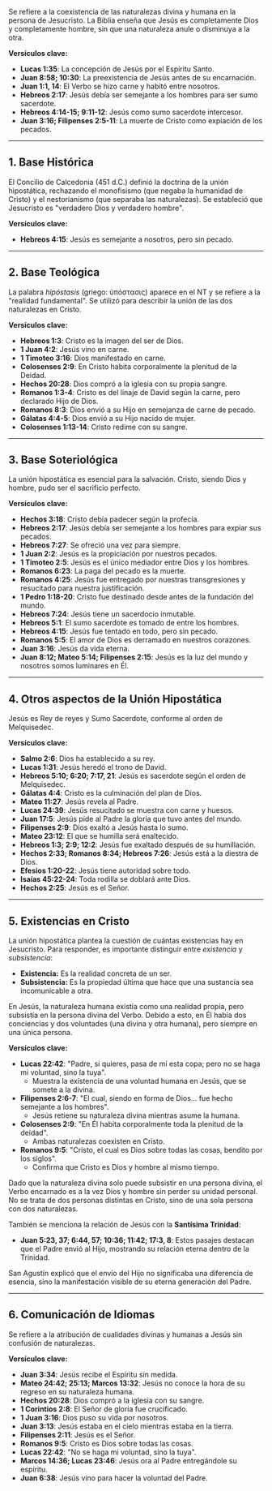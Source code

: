 
Se refiere a la coexistencia de las naturalezas divina y humana en la persona de Jesucristo. La Biblia enseña que Jesús es completamente Dios y completamente hombre, sin que una naturaleza anule o disminuya a la otra. 

**Versículos clave:**  
- **Lucas 1:35**: La concepción de Jesús por el Espíritu Santo.  
- **Juan 8:58; 10:30**: La preexistencia de Jesús antes de su encarnación.  
- **Juan 1:1, 14**: El Verbo se hizo carne y habitó entre nosotros.  
- **Hebreos 2:17**: Jesús debía ser semejante a los hombres para ser sumo sacerdote.  
- **Hebreos 4:14-15; 9:11-12**: Jesús como sumo sacerdote intercesor.  
- **Juan 3:16; Filipenses 2:5-11**: La muerte de Cristo como expiación de los pecados.

---

## **1. Base Histórica**
El Concilio de Calcedonia (451 d.C.) definió la doctrina de la unión hipostática, rechazando el monofisismo (que negaba la humanidad de Cristo) y el nestorianismo (que separaba las naturalezas). Se estableció que Jesucristo es "verdadero Dios y verdadero hombre".

**Versículos clave:**  
- **Hebreos 4:15**: Jesús es semejante a nosotros, pero sin pecado.

---

## **2. Base Teológica**
La palabra *hipóstasis* (griego: ὑπόστασις) aparece en el NT y se refiere a la "realidad fundamental". Se utilizó para describir la unión de las dos naturalezas en Cristo.

**Versículos clave:**  
- **Hebreos 1:3**: Cristo es la imagen del ser de Dios.  
- **1 Juan 4:2**: Jesús vino en carne.  
- **1 Timoteo 3:16**: Dios manifestado en carne.  
- **Colosenses 2:9**: En Cristo habita corporalmente la plenitud de la Deidad.  
- **Hechos 20:28**: Dios compró a la iglesia con su propia sangre.  
- **Romanos 1:3-4**: Cristo es del linaje de David según la carne, pero declarado Hijo de Dios.  
- **Romanos 8:3**: Dios envió a su Hijo en semejanza de carne de pecado.  
- **Gálatas 4:4-5**: Dios envió a su Hijo nacido de mujer.  
- **Colosenses 1:13-14**: Cristo redime con su sangre.

---

## **3. Base Soteriológica**
La unión hipostática es esencial para la salvación. Cristo, siendo Dios y hombre, pudo ser el sacrificio perfecto.

**Versículos clave:**  
- **Hechos 3:18**: Cristo debía padecer según la profecía.  
- **Hebreos 2:17**: Jesús debía ser semejante a los hombres para expiar sus pecados.  
- **Hebreos 7:27**: Se ofreció una vez para siempre.  
- **1 Juan 2:2**: Jesús es la propiciación por nuestros pecados.  
- **1 Timoteo 2:5**: Jesús es el único mediador entre Dios y los hombres.  
- **Romanos 6:23**: La paga del pecado es la muerte.  
- **Romanos 4:25**: Jesús fue entregado por nuestras transgresiones y resucitado para nuestra justificación.  
- **1 Pedro 1:18-20**: Cristo fue destinado desde antes de la fundación del mundo.  
- **Hebreos 7:24**: Jesús tiene un sacerdocio inmutable.  
- **Hebreos 5:1**: El sumo sacerdote es tomado de entre los hombres.  
- **Hebreos 4:15**: Jesús fue tentado en todo, pero sin pecado.  
- **Romanos 5:5**: El amor de Dios es derramado en nuestros corazones.  
- **Juan 3:16**: Jesús da vida eterna.  
- **Juan 8:12; Mateo 5:14; Filipenses 2:15**: Jesús es la luz del mundo y nosotros somos luminares en Él.

---

## **4. Otros aspectos de la Unión Hipostática**
Jesús es Rey de reyes y Sumo Sacerdote, conforme al orden de Melquisedec.

**Versículos clave:**  
- **Salmo 2:6**: Dios ha establecido a su rey.  
- **Lucas 1:31**: Jesús heredó el trono de David.  
- **Hebreos 5:10; 6:20; 7:17, 21**: Jesús es sacerdote según el orden de Melquisedec.  
- **Gálatas 4:4**: Cristo es la culminación del plan de Dios.  
- **Mateo 11:27**: Jesús revela al Padre.  
- **Lucas 24:39**: Jesús resucitado se muestra con carne y huesos.  
- **Juan 17:5**: Jesús pide al Padre la gloria que tuvo antes del mundo.  
- **Filipenses 2:9**: Dios exaltó a Jesús hasta lo sumo.  
- **Mateo 23:12**: El que se humilla será enaltecido.  
- **Hebreos 1:3; 2:9; 12:2**: Jesús fue exaltado después de su humillación.  
- **Hechos 2:33; Romanos 8:34; Hebreos 7:26**: Jesús está a la diestra de Dios.  
- **Efesios 1:20-22**: Jesús tiene autoridad sobre todo.  
- **Isaías 45:22-24**: Toda rodilla se doblará ante Dios.  
- **Hechos 2:25**: Jesús es el Señor.  

---

## **5. Existencias en Cristo**
La unión hipostática plantea la cuestión de cuántas existencias hay en Jesucristo. Para responder, es importante distinguir entre *existencia* y *subsistencia*:  

- **Existencia:** Es la realidad concreta de un ser.  
- **Subsistencia:** Es la propiedad última que hace que una sustancia sea incomunicable a otra.  

En Jesús, la naturaleza humana existía como una realidad propia, pero subsistía en la persona divina del Verbo. Debido a esto, en Él había dos conciencias y dos voluntades (una divina y otra humana), pero siempre en una única persona.

**Versículos clave:**  
- **Lucas 22:42**: "Padre, si quieres, pasa de mí esta copa; pero no se haga mi voluntad, sino la tuya".  
  - Muestra la existencia de una voluntad humana en Jesús, que se somete a la divina.  
- **Filipenses 2:6-7**: "El cual, siendo en forma de Dios... fue hecho semejante a los hombres".  
  - Jesús retiene su naturaleza divina mientras asume la humana.  
- **Colosenses 2:9**: "En Él habita corporalmente toda la plenitud de la deidad".  
  - Ambas naturalezas coexisten en Cristo.  
- **Romanos 9:5**: "Cristo, el cual es Dios sobre todas las cosas, bendito por los siglos".  
  - Confirma que Cristo es Dios y hombre al mismo tiempo.  

Dado que la naturaleza divina solo puede subsistir en una persona divina, el Verbo encarnado es a la vez Dios y hombre sin perder su unidad personal. No se trata de dos personas distintas en Cristo, sino de una sola persona con dos naturalezas.

También se menciona la relación de Jesús con la **Santísima Trinidad**:  
- **Juan 5:23, 37; 6:44, 57; 10:36; 11:42; 17:3, 8**: Estos pasajes destacan que el Padre envió al Hijo, mostrando su relación eterna dentro de la Trinidad.  

San Agustín explicó que el envío del Hijo no significaba una diferencia de esencia, sino la manifestación visible de su eterna generación del Padre.

---

## **6. Comunicación de Idiomas**
Se refiere a la atribución de cualidades divinas y humanas a Jesús sin confusión de naturalezas.

**Versículos clave:**  
- **Juan 3:34**: Jesús recibe el Espíritu sin medida.  
- **Mateo 24:42; 25:13; Marcos 13:32**: Jesús no conoce la hora de su regreso en su naturaleza humana.  
- **Hechos 20:28**: Dios compró a la iglesia con su sangre.  
- **1 Corintios 2:8**: El Señor de gloria fue crucificado.  
- **1 Juan 3:16**: Dios puso su vida por nosotros.  
- **Juan 3:13**: Jesús estaba en el cielo mientras estaba en la tierra.  
- **Filipenses 2:11**: Jesús es el Señor.  
- **Romanos 9:5**: Cristo es Dios sobre todas las cosas.  
- **Lucas 22:42**: "No se haga mi voluntad, sino la tuya".  
- **Marcos 14:36; Lucas 23:46**: Jesús ora al Padre entregándole su espíritu.  
- **Juan 6:38**: Jesús vino para hacer la voluntad del Padre.  


